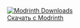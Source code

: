 [![Modrinth Downloads](https://img.shields.io/modrinth/dt/Sponger)](https://modrinth.com/mod/sponger/)  
[Скачать с Modrinth](https://modrinth.com/mod/sponger/)
